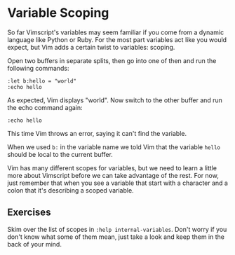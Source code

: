 Variable Scoping
================

So far Vimscript's variables may seem familiar if you come from a dynamic
language like Python or Ruby.  For the most part variables act like you would
expect, but Vim adds a certain twist to variables: scoping.

Open two buffers in separate splits, then go into one of then and run the
following commands:

    :let b:hello = "world"
    :echo hello

As expected, Vim displays "world".  Now switch to the other buffer and run the
echo command again:

    :echo hello

This time Vim throws an error, saying it can't find the variable.

When we used `b:` in the variable name we told Vim that the variable `hello`
should be local to the current buffer.

Vim has many different scopes for variables, but we need to learn a little more
about Vimscript before we can take advantage of the rest.  For now, just
remember that when you see a variable that start with a character and a colon
that it's describing a scoped variable.

Exercises
---------

Skim over the list of scopes in `:help internal-variables`.  Don't worry if you
don't know what some of them mean, just take a look and keep them in the back of
your mind.


